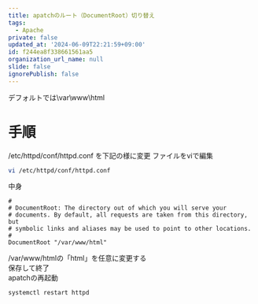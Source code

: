 ```yaml
---
title: apatchのルート（DocumentRoot）切り替え
tags:
  - Apache
private: false
updated_at: '2024-06-09T22:21:59+09:00'
id: f244ea8f338661561aa5
organization_url_name: null
slide: false
ignorePublish: false
---
```

デフォルトでは\var\www\html
# 手順
/etc/httpd/conf/httpd.conf を下記の様に変更
ファイルをviで編集
```bash 
vi /etc/httpd/conf/httpd.conf
```
中身
```
#
# DocumentRoot: The directory out of which you will serve your
# documents. By default, all requests are taken from this directory, but
# symbolic links and aliases may be used to point to other locations.
#
DocumentRoot "/var/www/html"
```
/var/www/htmlの「html」を任意に変更する  
保存して終了
<br>
apatchの再起動
```bash
systemctl restart httpd
```
